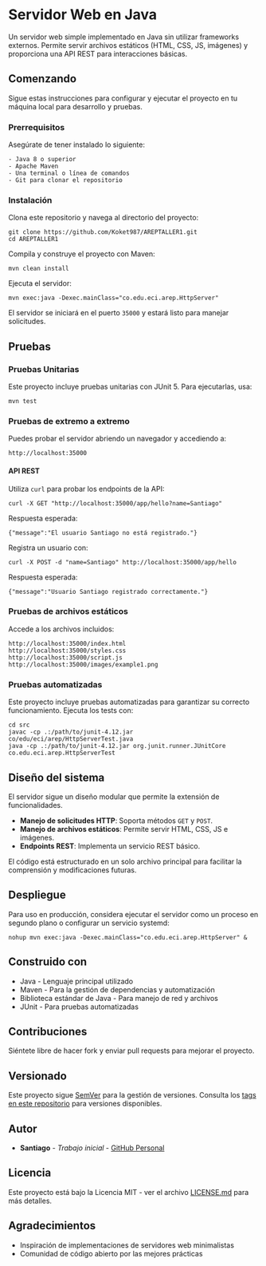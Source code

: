 # Servidor Web en Java

Un servidor web simple implementado en Java sin utilizar frameworks externos. Permite servir archivos estáticos (HTML, CSS, JS, imágenes) y proporciona una API REST para interacciones básicas.

## Comenzando

Sigue estas instrucciones para configurar y ejecutar el proyecto en tu máquina local para desarrollo y pruebas.

### Prerrequisitos

Asegúrate de tener instalado lo siguiente:

```
- Java 8 o superior
- Apache Maven
- Una terminal o línea de comandos
- Git para clonar el repositorio
```

### Instalación

Clona este repositorio y navega al directorio del proyecto:

```
git clone https://github.com/Koket987/AREPTALLER1.git
cd AREPTALLER1
```

Compila y construye el proyecto con Maven:

```
mvn clean install
```

Ejecuta el servidor:

```
mvn exec:java -Dexec.mainClass="co.edu.eci.arep.HttpServer"
```

El servidor se iniciará en el puerto `35000` y estará listo para manejar solicitudes.

## Pruebas

### Pruebas Unitarias

Este proyecto incluye pruebas unitarias con JUnit 5. Para ejecutarlas, usa:

```
mvn test
```

### Pruebas de extremo a extremo

Puedes probar el servidor abriendo un navegador y accediendo a:

```
http://localhost:35000
```

#### API REST

Utiliza `curl` para probar los endpoints de la API:

```
curl -X GET "http://localhost:35000/app/hello?name=Santiago"
```

Respuesta esperada:

```
{"message":"El usuario Santiago no está registrado."}
```

Registra un usuario con:

```
curl -X POST -d "name=Santiago" http://localhost:35000/app/hello
```

Respuesta esperada:

```
{"message":"Usuario Santiago registrado correctamente."}
```

### Pruebas de archivos estáticos

Accede a los archivos incluidos:

```
http://localhost:35000/index.html
http://localhost:35000/styles.css
http://localhost:35000/script.js
http://localhost:35000/images/example1.png
```

### Pruebas automatizadas

Este proyecto incluye pruebas automatizadas para garantizar su correcto funcionamiento. Ejecuta los tests con:

```
cd src
javac -cp .:/path/to/junit-4.12.jar co/edu/eci/arep/HttpServerTest.java
java -cp .:/path/to/junit-4.12.jar org.junit.runner.JUnitCore co.edu.eci.arep.HttpServerTest
```

## Diseño del sistema

El servidor sigue un diseño modular que permite la extensión de funcionalidades. 

- **Manejo de solicitudes HTTP**: Soporta métodos `GET` y `POST`.
- **Manejo de archivos estáticos**: Permite servir HTML, CSS, JS e imágenes.
- **Endpoints REST**: Implementa un servicio REST básico.

El código está estructurado en un solo archivo principal para facilitar la comprensión y modificaciones futuras.

## Despliegue

Para uso en producción, considera ejecutar el servidor como un proceso en segundo plano o configurar un servicio systemd:

```
nohup mvn exec:java -Dexec.mainClass="co.edu.eci.arep.HttpServer" &
```

## Construido con

* Java - Lenguaje principal utilizado
* Maven - Para la gestión de dependencias y automatización
* Biblioteca estándar de Java - Para manejo de red y archivos
* JUnit - Para pruebas automatizadas

## Contribuciones

Siéntete libre de hacer fork y enviar pull requests para mejorar el proyecto.

## Versionado

Este proyecto sigue [SemVer](http://semver.org/) para la gestión de versiones. Consulta los [tags en este repositorio](https://github.com/Koket987/AREPTALLER1/tags) para versiones disponibles.

## Autor

* **Santiago** - *Trabajo inicial* - [GitHub Personal](https://github.com/koket987)



## Licencia

Este proyecto está bajo la Licencia MIT - ver el archivo [LICENSE.md](LICENSE.md) para más detalles.

## Agradecimientos

* Inspiración de implementaciones de servidores web minimalistas
* Comunidad de código abierto por las mejores prácticas
